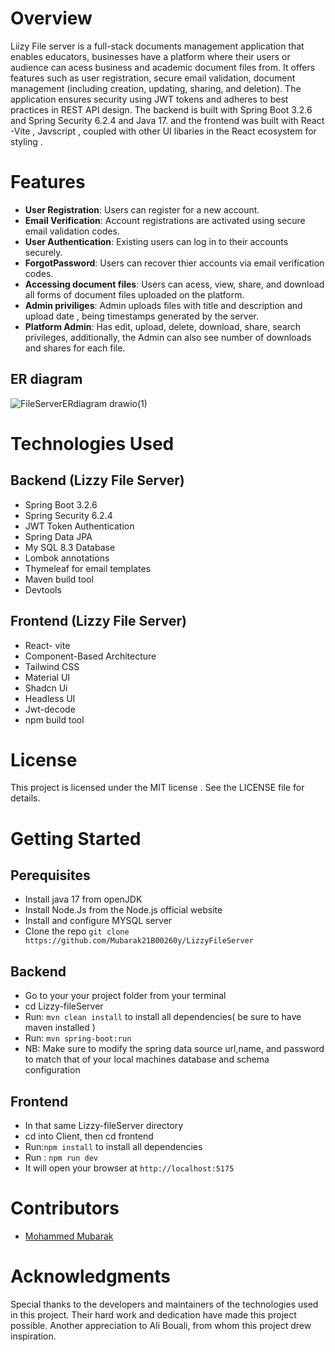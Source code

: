 # Overview

Liizy File server  is a full-stack  documents management application that enables  educators, businesses   have a platform where their users or  audience can acess  business and academic document files from. It offers features such as user registration, secure email validation, document management (including creation, updating, sharing, and deletion).   The application ensures security using JWT tokens and adheres to best practices in REST API design. The backend is built with Spring Boot 3.2.6 and Spring Security 6.2.4 and Java 17.  and   the frontend  was  built  with React -Vite , Javscript , coupled with other UI libaries in the React ecosystem for styling .

# Features

- **User Registration**: Users can register for a new account.
- **Email Verification**: Account registrations  are activated using secure email validation codes.
- **User Authentication**: Existing users can log in to their accounts securely.
- **ForgotPassword**: Users can recover thier accounts via email verification codes.
- **Accessing document files**: Users can acess, view, share, and download all forms of  document files uploaded on the platform.
- **Admin priviliges**: Admin  uploads files with  title and description and upload date , being timestamps generated by the server.
- **Platform Admin**: Has  edit, upload, delete, download, share, search privileges, additionally, the Admin can  also see number of downloads  and shares for each file.
  

## ER diagram

![FileServerERdiagram drawio(1)](https://github.com/Mubarak21B00260y/LizzyFileServer/assets/93958028/371a8199-a10e-40f3-8ea8-19c1fce073ba)



# Technologies Used

## Backend (Lizzy File Server)

- Spring Boot 3.2.6
- Spring Security 6.2.4
- JWT Token Authentication
- Spring Data JPA
- My SQL 8.3 Database
- Lombok annotations
- Thymeleaf for email templates
- Maven build tool
- Devtools
  

## Frontend (Lizzy File Server)

- React- vite 
- Component-Based Architecture
- Tailwind CSS
- Material UI
- Shadcn Ui
- Headless UI
- Jwt-decode
- npm build tool


# License

This project is licensed under the MIT license . See the LICENSE file for details.

# Getting Started

## Perequisites
- Install java 17 from openJDK
- Install Node.Js from the  Node.js official website
- Install and configure MYSQL server 
- Clone the repo `git clone https://github.com/Mubarak21B00260y/LizzyFileServer`

## Backend
- Go to your your project folder from your terminal
- cd Lizzy-fileServer
- Run: `mvn clean install` to install  all dependencies( be sure to have maven installed )
- Run: `mvn spring-boot:run`
- NB: Make sure to modify the spring data source url,name, and password to match that of your local machines database and schema configuration

## Frontend
- In that same Lizzy-fileServer directory 
- cd into Client, then cd frontend
- Run:`npm install` to install all dependencies
- Run : `npm run dev`
- It will open your browser at  `http://localhost:5175`

# Contributors

- [Mohammed Mubarak](https://github.com/Mubarak21B00260y)

# Acknowledgments

Special thanks to the developers and maintainers of the technologies used in this project. Their hard work and dedication have made this project possible.
Another appreciation to Ali Bouali, from whom this project drew inspiration.
